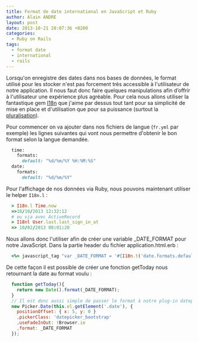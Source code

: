 ```yaml
---
title: Format de date international en JavaScript et Ruby
author: Alain ANDRE
layout: post
date: 2013-10-21 20:07:36 +0200
categories:
  - Ruby on Rails
tags:
  - format date
  - international
  - rails
---
```

Lorsqu'on enregistre des dates dans nos bases de données, le format utilisé pour les stocker n'est pas forcement très accessible à l'utilisateur de notre application. Il nous faut donc faire quelques manipulations afin d’offrir à l'utilisateur une expérience plus agréable. Pour cela nous allons utiliser la fantastique gem [I18n][1] que j'aime par dessus tout tant pour sa simplicité de mise en place et d'utilisation que pour sa puissance (surtout la [pluralisation][2]).

Pour commencer on va ajouter dans nos fichiers de langue (`fr.yml` par exemple) les lignes suivantes qui vont nous permettre d'obtenir le bon format selon la langue demandée.
```ruby
  time:
    formats:
      default: "%d/%m/%Y %H:%M:%S"
  date:
    formats:
      default: "%d/%m/%Y"
```

Pour l'affichage de nos données via Ruby, nous pouvons maintenant utiliser le helper `I18n.l` :
```ruby
  > I18n.l Time.now
  =>18/10/2013 12:32:12
  # ou via avec ActiveRecord
  > I18nl User.last.last_sign_in_at
  => 10/02/2013 08:01:20
```

Nous allons donc l'utiliser afin de créer une variable &#95;DATE&#95;FORMAT pour notre JavaScript. Dans la partie header du fichier application.html.erb :
```ruby
  <%= javascript_tag "var _DATE_FORMAT = '#{I18n.t('date.formats.default')}';" %>
```

De cette façon il est possible de créer une fonction getToday nous retournant la date au format voulu :
```javascript
  function getToday(){
    return new Date().format(_DATE_FORMAT);
  }
  // Il est donc aussi simple de passer le format à notre plug-in datepicker (ici avec mootools)
  new Picker.Date(this.el.getElement('.date'), {
    positionOffset: { x: 5, y: 0 }
    ,pickerClass: 'datepicker_bootstrap'
    ,useFadeInOut: !Browser.ie
    ,format: _DATE_FORMAT
  });
```

 [1]: https://github.com/svenfuchs/i18n
 [2]: https://github.com/svenfuchs/i18n/wiki/Pluralizations
